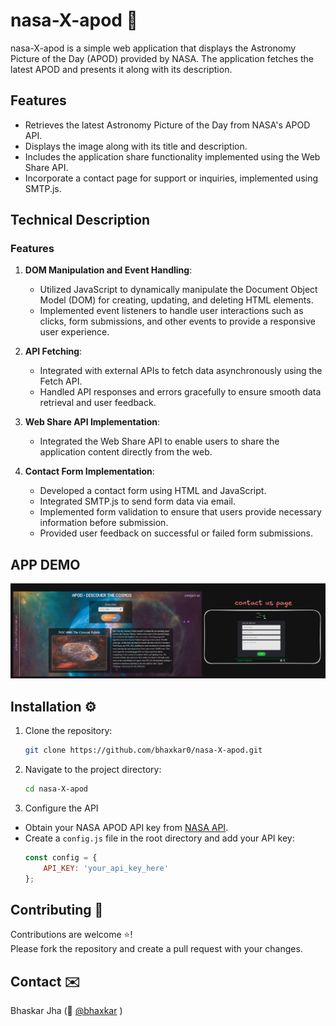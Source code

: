 # nasa-X-apod 🚀

nasa-X-apod is a simple web application that displays the Astronomy Picture of the Day (APOD) provided by NASA. The application fetches the latest APOD and presents it along with its description.

## Features

- Retrieves the latest Astronomy Picture of the Day from NASA's APOD API.
- Displays the image along with its title and description.
- Includes the application share functionality implemented using the Web Share API.
- Incorporate a contact page for support or inquiries, implemented using SMTP.js.

## Technical Description

### Features

1. **DOM Manipulation and Event Handling**:
    - Utilized JavaScript to dynamically manipulate the Document Object Model (DOM) for creating, updating, and deleting HTML elements.
    - Implemented event listeners to handle user interactions such as clicks, form submissions, and other events to provide a responsive user experience.

2. **API Fetching**:
    - Integrated with external APIs to fetch data asynchronously using the Fetch API.
    - Handled API responses and errors gracefully to ensure smooth data retrieval and user feedback.
3. **Web Share API Implementation**:
    - Integrated the Web Share API to enable users to share the application content directly from the web.

4. **Contact Form Implementation**:
    - Developed a contact form using HTML and JavaScript.
    - Integrated SMTP.js to send form data via email.
    - Implemented form validation to ensure that users provide necessary information before submission.
    - Provided user feedback on successful or failed form submissions.

## APP DEMO

![Screenshot](./assets/application-screenshot.png/ "Application Screenshot")

## Installation ⚙️

1. Clone the repository:
    ```bash
    git clone https://github.com/bhaxkar0/nasa-X-apod.git
    ```
2. Navigate to the project directory:
    ```bash
    cd nasa-X-apod
    ```
3. Configure the API
- Obtain your NASA APOD API key from [NASA API](https://api.nasa.gov/).
- Create a `config.js` file in the root directory and add your API key:
    ```javascript
    const config = {
        API_KEY: 'your_api_key_here'
    };
    ```
## Contributing 🚀

Contributions are welcome ⭐️!  
Please fork the repository and create a pull request with your changes.

## Contact ✉️

Bhaskar Jha (👾 [@bhaxkar](mailto:bhaskarjha.info@gmail.com)  )



